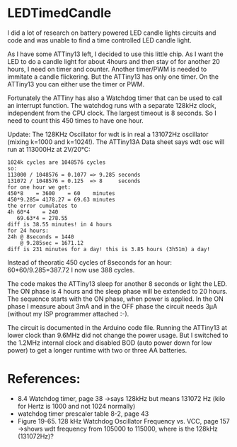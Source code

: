 # LEDTimedCandle

I did a lot of research on battery powered LED candle lights circuits and code and was unable to find a time controlled LED candle light.


As I have some ATTiny13 left, I decided to use this little chip. As I want the LED to do a candle light for about 4hours and then stay of for another 20 hours, I need on timer and counter. Another timer/PWM is needed to immitate a candle flickering. But the ATTiny13 has only one timer. On the ATTiny13 you can either use the timer or PWM.


Fortunately the ATTiny has also a Watchdog timer that can be used to call an interrupt function. The watchdog runs with a separate 128kHz clock, independent from the CPU clock. The largest timeout is 8 seconds. So I need to count this 450 times to have one hour.

Update:
The 128KHz Oscillator for wdt is in real a 131072Hz oscillator (mixing k=1000 and k=1024!).
The ATTiny13A Data sheet says wdt osc will run at 113000Hz at 2V/20°C:

    1024k cycles are 1048576 cycles
    so:
    113000 / 1048576 = 0.1077 => 9.285 seconds
    131072 / 1048576 = 0.125  => 8     seconds
    for one hour we get:
    450*8    = 3600    = 60    minutes
    450*9.285= 4178.27 = 69.63 minutes
    the error cumulates to
    4h 60*4    = 240 
       69.63*4 = 278.55
    diff is 38.55 minutes! in 4 hours
    for 24 hours:
    24h @ 8seconds = 1440
        @ 9.285sec = 1671.12
    diff is 231 minutes for a day! this is 3.85 hours (3h51m) a day!

Instead of theoratic 450 cycles of 8seconds for an hour:
    60*60/9.285=387.72
I now use 388 cycles.

The code makes the ATTiny13 sleep for another 8 seconds or light the LED. The ON phase is 4 hours and the sleep phase will be extended to 20 hours. The sequence starts with the ON phase, when power is applied. In the ON phase I measure about 3mA and in the OFF phase the circuit needs 3µA (without my ISP programmer attached :-).


The circuit is documented in the Arduino code file. Running the ATTiny13 at lower clock than 9.6MHz did not change the power usage. But I switched to the 1.2MHz internal clock and disabled BOD (auto power down for low power) to get a longer runtime with two or three AA batteries.

# References:
* 8.4 Watchdog timer, page 38 ->says 128kHz but means 131072 Hz (kilo for Hertz is 1000 and not 1024 normally)
* watchdog timer prescaler table 8-2, page 43
* Figure 19-65. 128 kHz Watchdog Oscillator Frequency vs. VCC, page 157 ->shows wdt frequency from 105000 to 115000, where is the 128kHz (131072Hz)?

